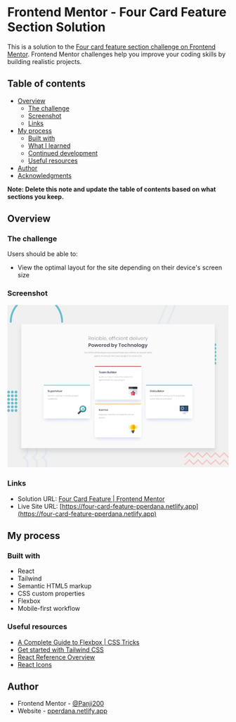 # Frontend Mentor - Four Card Feature Section Solution

This is a solution to the [Four card feature section challenge on Frontend Mentor](https://www.frontendmentor.io/challenges/four-card-feature-section-weK1eFYK). Frontend Mentor challenges help you improve your coding skills by building realistic projects. 

## Table of contents

- [Overview](#overview)
  - [The challenge](#the-challenge)
  - [Screenshot](#screenshot)
  - [Links](#links)
- [My process](#my-process)
  - [Built with](#built-with)
  - [What I learned](#what-i-learned)
  - [Continued development](#continued-development)
  - [Useful resources](#useful-resources)
- [Author](#author)
- [Acknowledgments](#acknowledgments)

**Note: Delete this note and update the table of contents based on what sections you keep.**

## Overview

### The challenge

Users should be able to:

- View the optimal layout for the site depending on their device's screen size

### Screenshot

![](./src/assets/desktop-preview.jpg)

### Links

- Solution URL: [Four Card Feature | Frontend Mentor](https://www.frontendmentor.io/solutions/four-card-feature-czNVVPnMeu)
- Live Site URL: [https://four-card-feature-pperdana.netlify.app](https://four-card-feature-pperdana.netlify.app)

## My process

### Built with

- React
- Tailwind
- Semantic HTML5 markup
- CSS custom properties
- Flexbox
- Mobile-first workflow

### Useful resources

- [A Complete Guide to Flexbox | CSS Tricks](https://css-tricks.com/snippets/css/a-guide-to-flexbox)
- [Get started with Tailwind CSS](https://tailwindcss.com/docs/installation)
- [React Reference Overview](https://react.dev/reference/react)
- [React Icons](https://react-icons.github.io/react-icons)

## Author

- Frontend Mentor - [@Panji200](https://www.frontendmentor.io/profile/Panji200)
- Website - [pperdana.netlify.app](https://pperdana.netlify.app)
